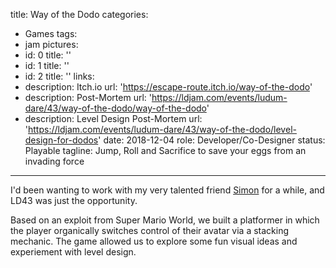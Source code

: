 title: Way of the Dodo
categories:
  - Games
tags:
  - jam
pictures:
  - id: 0
    title: ''
  - id: 1
    title: ''
  - id: 2
    title: ''
links:
  - description: Itch.io
    url: 'https://escape-route.itch.io/way-of-the-dodo'
  - description: Post-Mortem
    url: 'https://ldjam.com/events/ludum-dare/43/way-of-the-dodo/way-of-the-dodo'
  - description: Level Design Post-Mortem
    url: 'https://ldjam.com/events/ludum-dare/43/way-of-the-dodo/level-design-for-dodos'
date: 2018-12-04
role: Developer/Co-Designer
status: Playable
tagline: Jump, Roll and Sacrifice to save your eggs from an invading force
---

I'd been wanting to work with my very talented friend [Simon](http://twitter.com/pilchardgames) for a while, and LD43 was just the opportunity.

Based on an exploit from Super Mario World, we built a platformer in which the player organically switches control of their avatar via a stacking mechanic. The game allowed us to explore some fun visual ideas and experiement with level design.
